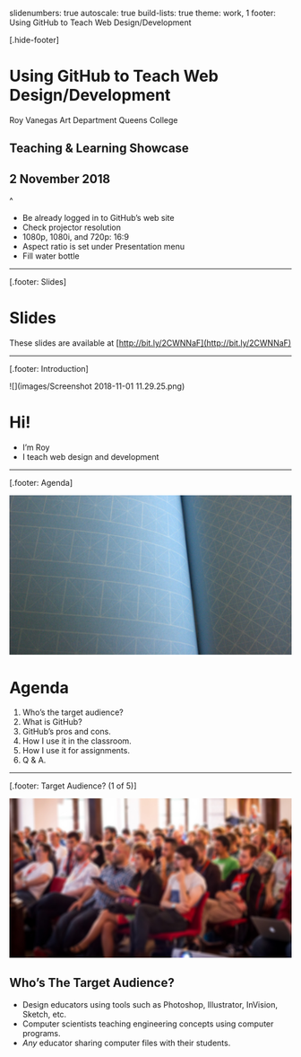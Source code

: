 slidenumbers: true
autoscale: true
build-lists: true
theme: work, 1
footer: Using GitHub to Teach Web Design/Development

[.hide-footer]

# Using GitHub to Teach Web Design/Development

Roy Vanegas
Art Department
Queens College

## Teaching & Learning Showcase
## 2 November 2018

^
* Be already logged in to GitHub’s web site
* Check projector resolution
* 1080p, 1080i, and 720p: 16:9
* Aspect ratio is set under Presentation menu
* Fill water bottle

---

[.footer: Slides]

# Slides

These slides are available at [http://bit.ly/2CWNNaF](http://bit.ly/2CWNNaF)

---

[.footer: Introduction]

![](images/Screenshot 2018-11-01 11.29.25.png)

# Hi!

* I’m Roy
* I teach web design and development

---

[.footer: Agenda]

![](images/6508476351_f196a2f3e8_o.jpg)

# Agenda

1. Who’s the target audience?
2. What is GitHub?
3. GitHub’s pros and cons.
4. How I use it in the classroom.
5. How I use it for assignments.
6. Q & A.

---

[.footer: Target Audience? (1 of 5)]

![](images/15257471045_e6640070a2_o.jpg)

## Who’s The Target Audience?

* Design educators using tools such as Photoshop, Illustrator, InVision, Sketch, etc.
* Computer scientists teaching engineering concepts using computer programs.
* *Any* educator sharing computer files with their students.
